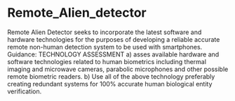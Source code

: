 # Remote_Alien_detector
Remote Alien Detector seeks to incorporate the latest software and hardware technologies for the purposes of developing a reliable accurate remote non-human detection system to be used with smartphones. Guidance: TECHNOLOGY ASSESSMENT a) asses available hardware and software technologies related to human biometrics including thermal imaging and microwave cameras, parabolic microphones and other possible remote biometric readers. b) Use all of the above technology preferably creating redundant systems for 100% accurate human biological entity verification.
